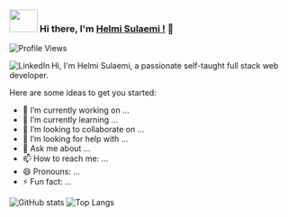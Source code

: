 ### <img src="https://github.com/TheDudeThatCode/TheDudeThatCode/blob/master/Assets/Developer.gif" width="50" height="40" /> Hi there, I'm [Helmi Sulaemi !](https://github.com/helmisulaemi) 👋
![Profile Views](https://hits.seeyoufarm.com/api/count/incr/badge.svg?url=https://github.com/helmisulaemi/&title=Profile%20Views)


<a href="https://id.linkedin.com/in/helmi-sulaemi-06b489128" target="_blank">
  <img align="left" alt="LinkedIn" src="https://img.shields.io/badge/LinkedIn-%230077B5.svg?&style=flat-square&logo=linkedin&logoColor=white">
</a>
Hi, I'm Helmi Sulaemi, a passionate self-taught full stack web developer.

Here are some ideas to get you started:
- 🔭 I’m currently working on ...
- 🌱 I’m currently learning ...
- 👯 I’m looking to collaborate on ...
- 🤔 I’m looking for help with ...
- 💬 Ask me about ...
- 📫 How to reach me: ...
- 😄 Pronouns: ...
- ⚡ Fun fact: ...
<div align="left">

![GitHub stats](https://github-readme-stats.vercel.app/api?username=helmisulaemi&show_icons=true&hide_border=true&count_private=true&include_all_commits=true&title_color=f8333c&icon_color=f8333c)
![Top Langs](https://github-readme-stats.vercel.app/api/top-langs/?username=helmisulaemi&exclude_repo=KNN-Image-Classification&show_icons=true&hide_border=true&layout=compact&title_color=f8333c)
</div>
<!--
**helmisulaemi/helmisulaemi** is a ✨ _special_ ✨ repository because its `README.md` (this file) appears on your GitHub profile.

Here are some ideas to get you started:

- 🔭 I’m currently working on ...
- 🌱 I’m currently learning ...
- 👯 I’m looking to collaborate on ...
- 🤔 I’m looking for help with ...
- 💬 Ask me about ...
- 📫 How to reach me: ...
- 😄 Pronouns: ...
- ⚡ Fun fact: ...
-->
